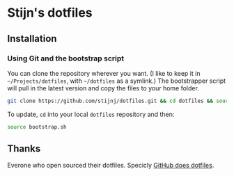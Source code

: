 # Stijn's dotfiles
## Installation
### Using Git and the bootstrap script

You can clone the repository wherever you want. (I like to keep it in `~/Projects/dotfiles`, with `~/dotfiles` as a symlink.) The bootstrapper script will pull in the latest version and copy the files to your home folder.

```bash
git clone https://github.com/stijnj/dotfiles.git && cd dotfiles && source bootstrap.sh
```

To update, `cd` into your local `dotfiles` repository and then:

```bash
source bootstrap.sh
```

## Thanks
Everone who open sourced their dotfiles. Specicly [GitHub does dotfiles](https://dotfiles.github.io/).